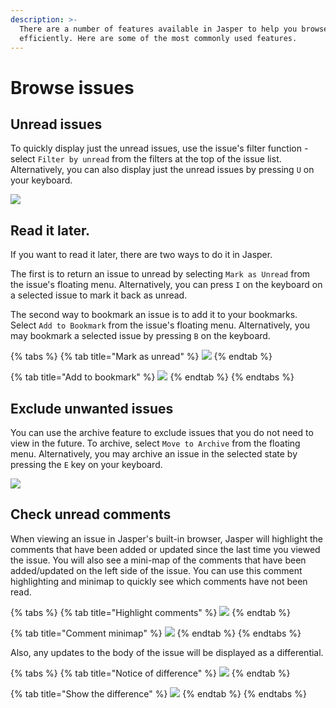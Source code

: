 ```yaml
---
description: >-
  There are a number of features available in Jasper to help you browse issues
  efficiently. Here are some of the most commonly used features.
---
```


# Browse issues

## Unread issues <a id="unread"></a>

To quickly display just the unread issues, use the issue's filter function - select `Filter by unread` from the filters at the top of the issue list. Alternatively, you can also display just the unread issues by pressing `U` on your keyboard.

![](../.gitbook/assets/filter_by_unread.png)

## Read it later.

If you want to read it later, there are two ways to do it in Jasper.

The first is to return an issue to unread by selecting `Mark as Unread` from the issue's floating menu. Alternatively, you can press  `I`  on the keyboard on a selected issue to mark it back as unread.

The second way to bookmark an issue is to add it to your bookmarks. Select `Add to Bookmark` from the issue's floating menu. Alternatively, you may bookmark a selected issue by pressing  `B`  on the keyboard.

{% tabs %}
{% tab title="Mark as unread" %}
![](../.gitbook/assets/hover_unread.png)
{% endtab %}

{% tab title="Add to bookmark" %}
![](../.gitbook/assets/hover_bookmark.png)
{% endtab %}
{% endtabs %}

## Exclude unwanted issues <a id="archive"></a>

You can use the archive feature to exclude issues that you do not need to view in the future. To archive, select `Move to Archive` from the floating menu. Alternatively, you may archive an issue in the selected state by pressing the `E` key on your keyboard.

![](../.gitbook/assets/hover_archive.png)

## Check unread comments <a id="unread-comment"></a>

When viewing an issue in Jasper's built-in browser, Jasper will highlight the comments that have been added or updated since the last time you viewed the issue. You will also see a mini-map of the comments that have been added/updated on the left side of the issue. You can use this comment highlighting and minimap to quickly see which comments have not been read.

{% tabs %}
{% tab title="Highlight comments" %}
![](../.gitbook/assets/03_highlight_comment.png)
{% endtab %}

{% tab title="Comment minimap" %}
![](../.gitbook/assets/08_minimap.png)
{% endtab %}
{% endtabs %}

Also, any updates to the body of the issue will be displayed as a differential.

{% tabs %}
{% tab title="Notice of difference" %}
![](../.gitbook/assets/08_diff_body1.png)
{% endtab %}

{% tab title="Show the difference" %}
![](../.gitbook/assets/08_diff_body2.png)
{% endtab %}
{% endtabs %}



